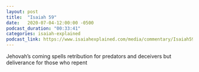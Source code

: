 ```yaml
---
layout: post
title:  "Isaiah 59"
date:   2020-07-04-12:00:00 -0500
podcast_duration: "00:33:41"
categories: isaiah-explained
podcast_link: https://www.isaiahexplained.com/media/commentary/Isaiah59.mp3
---
```

Jehovah’s coming spells retribution for predators and deceivers but deliverance for those who repent
